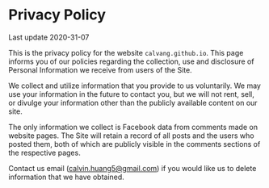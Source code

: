 # Privacy Policy

Last update 2020-31-07

This is the privacy policy for the website `calvang.github.io`. This page informs you of our policies regarding the collection, use and disclosure of Personal Information we receive from users of the Site.

We collect and utilize information that you provide to us voluntarily. We may use your information in the future to contact you, but we will not rent, sell, or divulge your information other than the publicly available content on our site.

The only information we collect is Facebook data from comments made on website pages. The Site will retain a record of all posts and the users who posted them, both of which are publicly visible in the comments sections of the respective pages.

Contact us email (calvin.huang5@gmail.com) if you would like us to delete information that we have obtained.